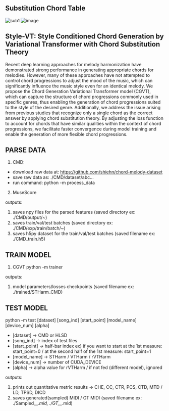 ## Substitution Chord Table

![sub1](https://github.com/user-attachments/assets/46266d75-6b27-4c07-a1d5-2e5819dcfc71)
![image](https://github.com/user-attachments/assets/8c474d1c-8ff4-4259-a2a3-42e49dba5969)


## Style-VT: Style Conditioned Chord Generation by Variational Transformer with Chord Substitution Theory

Recent deep learning approaches for melody harmonization have demonstrated strong performance in generating appropriate chords for melodies. However, many of these approaches have not attempted to control chord progressions to adjust the mood of the music, which can significantly influence the music style even for an identical melody. We propose the Chord Generation Variational Transformer model (CGVT), which can capture the structure of chord progressions commonly used in specific genres, thus enabling the generation of chord progressions suited to the style of the desired genre.
Additionally, we address the issue arising from previous studies that recognize only a single chord as the correct answer by applying chord substitution theory. By adjusting the loss function to account for chords that have similar qualities within the context of chord progressions, we facilitate faster convergence during model training and enable the generation of more flexible chord progressions.

## PARSE DATA

1) CMD: 
- download raw data at: https://github.com/shiehn/chord-melody-dataset
- save raw data as: ./CMD/dataset/abc...
- run command: python -m process_data 

2) MuseScore

outputs:
1) saves npy files for the parsed features (saved directory ex: ./CMD/output/~) 
2) saves train/val/test batches (saved directory ex: ./CMD/exp/train/batch/~)
3) saves h5py dataset for the train/val/test batches (saved filename ex: ./CMD_train.h5)


## TRAIN MODEL

1) CGVT 
python -m trainer 

outputs:
1) model parameters/losses checkpoints (saved filename ex: ./trained/STHarm_CMD)


## TEST MODEL 
python -m test [dataset] [song_ind] [start_point] [model_name] [device_num] [alpha]

* [dataset] -> CMD or HLSD 
* [song_ind] -> index of test files 
* [start_point] -> half-bar index ex) if you want to start at the 1st measure: start_point=0 / at the second half of the 1st measure: start_point=1
* [model_name] -> STHarm / VTHarm / rVTHarm 
* [device_num] -> number of CUDA_DEVICE
* [alpha] -> alpha value for rVTHarm / if not fed (different model), ignored

outputs:
1) prints out quantitative metric results -> CHE, CC, CTR, PCS, CTD, MTD / LD, TPSD, DICD 
2) saves generated(sampled) MIDI / GT MIDI (saved filename ex: ./Sampled__*.mid, ./GT__*.mid)
